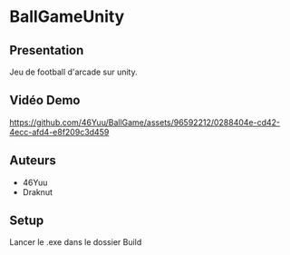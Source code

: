 # BallGameUnity
## Presentation 
Jeu de football d'arcade sur unity.

## Vidéo Demo
https://github.com/46Yuu/BallGame/assets/96592212/0288404e-cd42-4ecc-afd4-e8f209c3d459

## Auteurs 
- 46Yuu 
- Draknut

## Setup
Lancer le .exe dans le dossier Build
